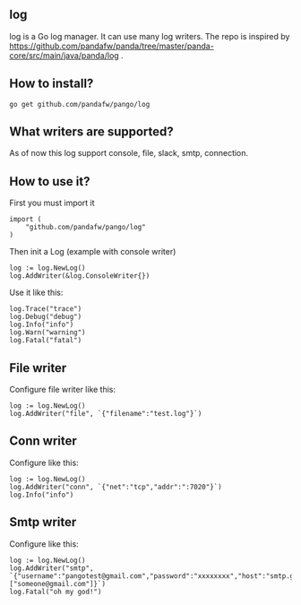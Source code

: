 ## log
log is a Go log manager. It can use many log writers. The repo is inspired by https://github.com/pandafw/panda/tree/master/panda-core/src/main/java/panda/log .


## How to install?

	go get github.com/pandafw/pango/log


## What writers are supported?

As of now this log support console, file, slack, smtp, connection.


## How to use it?

First you must import it

```golang
import (
	"github.com/pandafw/pango/log"
)
```

Then init a Log (example with console writer)

```golang
log := log.NewLog()
log.AddWriter(&log.ConsoleWriter{})
```

Use it like this:

```golang
log.Trace("trace")
log.Debug("debug")
log.Info("info")
log.Warn("warning")
log.Fatal("fatal")
```

## File writer

Configure file writer like this:

```golang
log := log.NewLog()
log.AddWriter("file", `{"filename":"test.log"}`)
```

## Conn writer

Configure like this:

```golang
log := log.NewLog()
log.AddWriter("conn", `{"net":"tcp","addr":":7020"}`)
log.Info("info")
```

## Smtp writer

Configure like this:

```golang
log := log.NewLog()
log.AddWriter("smtp", `{"username":"pangotest@gmail.com","password":"xxxxxxxx","host":"smtp.gmail.com:587","sendTos":["someone@gmail.com"]}`)
log.Fatal("oh my god!")
```
